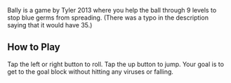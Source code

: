 Bally is a game by Tyler 2013 where you help the ball through 9 levels to stop blue germs from spreading. (There was a typo in the description saying that it would have 35.)

## How to Play

Tap the left or right button to roll. Tap the up button to jump. Your goal is to get to the goal block without hitting any viruses or falling.